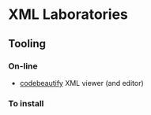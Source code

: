 # XML Laboratories

## Tooling

### On-line

* [codebeautify](http://codebeautify.org/xmlviewer) XML viewer (and editor)

### To install

